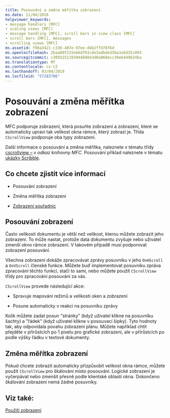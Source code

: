 ```yaml
---
title: Posouvání a změna měřítka zobrazení
ms.date: 11/04/2016
helpviewer_keywords:
- message handlers [MFC]
- scaling views [MFC]
- message handling [MFC], scroll bars in view class [MFC]
- scroll bars [MFC], messages
- scrolling views [MFC]
ms.assetid: f98a3421-c336-407e-97ee-dbb2ffd76fbd
ms.openlocfilehash: 2baa89f233eb6df93cde3adbde35ba1e6d35c093
ms.sourcegitcommit: c3093251193944840e3d0a068ecc30e6449624ba
ms.translationtype: MT
ms.contentlocale: cs-CZ
ms.lasthandoff: 03/04/2019
ms.locfileid: "57283706"
---
```

# <a name="scrolling-and-scaling-views"></a>Posouvání a změna měřítka zobrazení

MFC podporuje zobrazení, která posuňte zobrazení a zobrazení, které se automaticky upraví tak velikost okna rámce, který zobrazí je. Třída `CScrollView` podporuje oba typy zobrazení.

Další informace o posouvání a změna měřítka, naleznete v tématu třídy [cscrollview –](../mfc/reference/cscrollview-class.md) v *odkaz knihovny MFC*. Posouvání příklad naleznete v tématu [ukázky Scribble](../visual-cpp-samples.md).

## <a name="what-do-you-want-to-know-more-about"></a>Co chcete zjistit více informací

- Posouvání zobrazení

- Změna měřítka zobrazení

- [Zobrazení souřadnic](/windows/desktop/gdi/window-coordinate-system)

##  <a name="_core_scrolling_a_view"></a> Posouvání zobrazení

Často velikosti dokumentu je větší než velikost, kterou můžete zobrazit jeho zobrazení. To může nastat, protože data dokumentu zvyšuje nebo uživatel zmenší okno rámce zobrazení. V takovém případě musí podporovat zobrazení posouvání.

Všechna zobrazení dokáže zpracovávat zprávy posuvníku v jeho `OnHScroll` a `OnVScroll` členské funkce. Můžete buď implementovat posuvníku zpráva zpracování těchto funkcí, stačí to sami, nebo můžete použít `CScrollView` třídy pro zpracování posouvání za vás.

`CScrollView` provede následující akce:

- Spravuje mapování režimů a velikosti oken a zobrazení

- Posune automaticky v reakci na posuvníku zprávy

Kolik můžete zadat posun "stránky" (když uživatel klikne na posuvníku šachty) a "řádek" (když uživatel klikne v posouvací šipky). Tyto hodnoty tak, aby odpovídala povahu zobrazení plánu. Můžete například chtít přejděte v přírůstcích po 1 pixelu pro grafické zobrazení, ale v přírůstcích po podle výšky řádku v textové dokumenty.

##  <a name="_core_scaling_a_view"></a> Změna měřítka zobrazení

Pokud chcete zobrazit automaticky přizpůsobit velikost okna rámce, můžete použít `CScrollView` pro škálování místo posouvání. Logické zobrazení je vyčerpávat nebo zmenšit přesně podle klientské oblasti okna. Dokončeno škálování zobrazení nemá žádné posuvníky.

## <a name="see-also"></a>Viz také:

[Použití zobrazení](../mfc/using-views.md)

